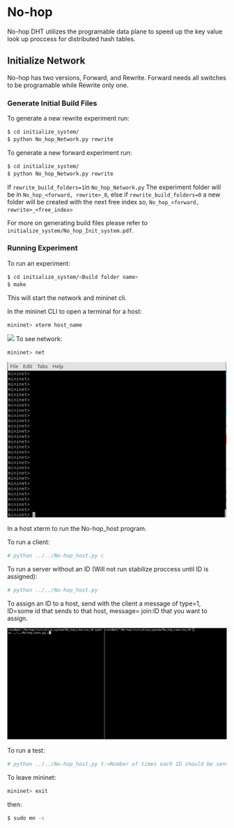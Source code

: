 # No-hop
No-hop DHT utilizes the programable data plane to speed up the key value look up proccess for distributed hash tables.

## Initialize Network

No-hop has two versions, Forward, and Rewrite. Forward needs all switches to be programable while Rewrite only one. 

### Generate Initial Build Files

To generate a new rewrite experiment run:

```bash
$ cd initialize_system/
$ python No_hop_Network.py rewrite
```

To generate a new forward experiment run:

```bash
$ cd initialize_system/
$ python No_hop_Network.py rewrite
```

If ```rewrite_build_folders=1```in ```No_hop_Network.py``` The experiment folder will be in ````No_hop_<forward, rewrite>_0````, else if ```rewrite_build_folders=0``` a new folder will be created with the next free index so, ````No_hop_<forward, rewrite>_<free_index>````

For more on generating build files please refer to ```initialize_system/No_hop_Init_system.pdf```.

### Running Experiment

To run an experiment: 

```bash
$ cd initialize_system/<Build folder name>
$ make
```
This will start the network and mininet cli. 

In the mininet CLI to open a terminal for a host:


```bash
mininet> xterm host_name
```
![](figs/xterm.gif)
To see network:

```bash
mininet> net
```
![](figs/mininet_net.gif)

In a host xterm to run the No-hop_host program.

To run a client:

```bash
# python ../../No-hop_host.py c
```

To run a server without an ID (Will not run stabilize proccess until ID is assigned):

```bash
# python ../../No-hop_host.py
```

To assign an ID to a host, send with the client a message of type=1, ID=some id that sends to that host, message= join:ID that you want to assign.

![](figs/joinID.gif)

To run a test:

```bash
# python ../../No-hop_host.py t:<Number of times each ID should be sent>
```

To leave mininet:

```bash
mininet> exit
```
then:

```bash
$ sudo mn -c
```
